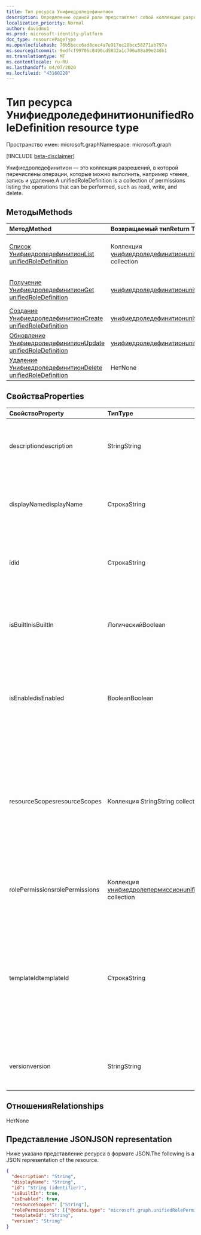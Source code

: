 ```yaml
---
title: Тип ресурса Унифиедроледефинитион
description: Определение единой роли представляет собой коллекцию разрешений.
localization_priority: Normal
author: davidmu1
ms.prod: microsoft-identity-platform
doc_type: resourcePageType
ms.openlocfilehash: 76b5becc6ad8cec4a7e917ec20bcc58271ab797a
ms.sourcegitcommit: 9edfcf99706c8490cd5832a1c706a88a89e24db1
ms.translationtype: MT
ms.contentlocale: ru-RU
ms.lasthandoff: 04/07/2020
ms.locfileid: "43160228"
---
```

# <a name="unifiedroledefinition-resource-type"></a><span data-ttu-id="6e50e-103">Тип ресурса Унифиедроледефинитион</span><span class="sxs-lookup"><span data-stu-id="6e50e-103">unifiedRoleDefinition resource type</span></span>

<span data-ttu-id="6e50e-104">Пространство имен: microsoft.graph</span><span class="sxs-lookup"><span data-stu-id="6e50e-104">Namespace: microsoft.graph</span></span>

[!INCLUDE [beta-disclaimer](../../includes/beta-disclaimer.md)]

<span data-ttu-id="6e50e-105">Унифиедроледефинитион — это коллекция разрешений, в которой перечислены операции, которые можно выполнить, например чтение, запись и удаление.</span><span class="sxs-lookup"><span data-stu-id="6e50e-105">A unifiedRoleDefinition is a collection of permissions listing the operations that can be performed, such as read, write, and delete.</span></span>

## <a name="methods"></a><span data-ttu-id="6e50e-106">Методы</span><span class="sxs-lookup"><span data-stu-id="6e50e-106">Methods</span></span>

| <span data-ttu-id="6e50e-107">Метод</span><span class="sxs-lookup"><span data-stu-id="6e50e-107">Method</span></span>       | <span data-ttu-id="6e50e-108">Возвращаемый тип</span><span class="sxs-lookup"><span data-stu-id="6e50e-108">Return Type</span></span> | <span data-ttu-id="6e50e-109">Описание</span><span class="sxs-lookup"><span data-stu-id="6e50e-109">Description</span></span> |
|:-------------|:------------|:------------|
| [<span data-ttu-id="6e50e-110">Список Унифиедроледефинитион</span><span class="sxs-lookup"><span data-stu-id="6e50e-110">List unifiedRoleDefinition</span></span>](../api/rbacapplication-list-roledefinitions.md) | <span data-ttu-id="6e50e-111">Коллекция [унифиедроледефинитион](unifiedroledefinition.md)</span><span class="sxs-lookup"><span data-stu-id="6e50e-111">[unifiedRoleDefinition](unifiedroledefinition.md) collection</span></span> | <span data-ttu-id="6e50e-112">Чтение списка объектов Унифиедроледефинитион и их свойств.</span><span class="sxs-lookup"><span data-stu-id="6e50e-112">Read a list of unifiedRoleDefinition objects, and their properties.</span></span> |
| [<span data-ttu-id="6e50e-113">Получение Унифиедроледефинитион</span><span class="sxs-lookup"><span data-stu-id="6e50e-113">Get unifiedRoleDefinition</span></span>](../api/unifiedroledefinition-get.md) | [<span data-ttu-id="6e50e-114">унифиедроледефинитион</span><span class="sxs-lookup"><span data-stu-id="6e50e-114">unifiedRoleDefinition</span></span>](unifiedroledefinition.md) | <span data-ttu-id="6e50e-115">Чтение свойств объекта Унифиедроледефинитион.</span><span class="sxs-lookup"><span data-stu-id="6e50e-115">Read the properties of a unifiedRoleDefinition object.</span></span> |
| [<span data-ttu-id="6e50e-116">Создание Унифиедроледефинитион</span><span class="sxs-lookup"><span data-stu-id="6e50e-116">Create unifiedRoleDefinition</span></span>](../api/rbacapplication-post-roledefinitions.md) | [<span data-ttu-id="6e50e-117">унифиедроледефинитион</span><span class="sxs-lookup"><span data-stu-id="6e50e-117">unifiedRoleDefinition</span></span>](unifiedroledefinition.md) | <span data-ttu-id="6e50e-118">Создание объекта Унифиедроледефинитион.</span><span class="sxs-lookup"><span data-stu-id="6e50e-118">Create a unifiedRoleDefinition object.</span></span> |
| [<span data-ttu-id="6e50e-119">Обновление Унифиедроледефинитион</span><span class="sxs-lookup"><span data-stu-id="6e50e-119">Update unifiedRoleDefinition</span></span>](../api/unifiedroledefinition-update.md) | [<span data-ttu-id="6e50e-120">унифиедроледефинитион</span><span class="sxs-lookup"><span data-stu-id="6e50e-120">unifiedRoleDefinition</span></span>](unifiedroledefinition.md) | <span data-ttu-id="6e50e-121">Обновление объекта Унифиедроледефинитион.</span><span class="sxs-lookup"><span data-stu-id="6e50e-121">Update a unifiedRoleDefinition object.</span></span> |
| [<span data-ttu-id="6e50e-122">Удаление Унифиедроледефинитион</span><span class="sxs-lookup"><span data-stu-id="6e50e-122">Delete unifiedRoleDefinition</span></span>](../api/unifiedroledefinition-delete.md) | <span data-ttu-id="6e50e-123">Нет</span><span class="sxs-lookup"><span data-stu-id="6e50e-123">None</span></span> | <span data-ttu-id="6e50e-124">Удаление объекта Унифиедроледефинитион.</span><span class="sxs-lookup"><span data-stu-id="6e50e-124">Delete a unifiedRoleDefinition object.</span></span> |

## <a name="properties"></a><span data-ttu-id="6e50e-125">Свойства</span><span class="sxs-lookup"><span data-stu-id="6e50e-125">Properties</span></span>

| <span data-ttu-id="6e50e-126">Свойство</span><span class="sxs-lookup"><span data-stu-id="6e50e-126">Property</span></span>     | <span data-ttu-id="6e50e-127">Тип</span><span class="sxs-lookup"><span data-stu-id="6e50e-127">Type</span></span>        | <span data-ttu-id="6e50e-128">Описание</span><span class="sxs-lookup"><span data-stu-id="6e50e-128">Description</span></span> |
|:-------------|:------------|:------------|
|<span data-ttu-id="6e50e-129">description</span><span class="sxs-lookup"><span data-stu-id="6e50e-129">description</span></span>|<span data-ttu-id="6e50e-130">String</span><span class="sxs-lookup"><span data-stu-id="6e50e-130">String</span></span>| <span data-ttu-id="6e50e-131">Описание для Унифиедроледефинитион.</span><span class="sxs-lookup"><span data-stu-id="6e50e-131">The description for the unifiedRoleDefinition.</span></span> <span data-ttu-id="6e50e-132">Только для чтения, если для Builtin задано значение true.</span><span class="sxs-lookup"><span data-stu-id="6e50e-132">Read-only when isBuiltIn is true.</span></span> |
|<span data-ttu-id="6e50e-133">displayName</span><span class="sxs-lookup"><span data-stu-id="6e50e-133">displayName</span></span>|<span data-ttu-id="6e50e-134">Строка</span><span class="sxs-lookup"><span data-stu-id="6e50e-134">String</span></span>| <span data-ttu-id="6e50e-135">Отображаемое имя для Унифиедроледефинитион.</span><span class="sxs-lookup"><span data-stu-id="6e50e-135">The display name for the unifiedRoleDefinition.</span></span> <span data-ttu-id="6e50e-136">Только для чтения, если для Builtin задано значение true.</span><span class="sxs-lookup"><span data-stu-id="6e50e-136">Read-only when isBuiltIn is true.</span></span> <span data-ttu-id="6e50e-137">Обязательный.</span><span class="sxs-lookup"><span data-stu-id="6e50e-137">Required.</span></span>|
|<span data-ttu-id="6e50e-138">id</span><span class="sxs-lookup"><span data-stu-id="6e50e-138">id</span></span>|<span data-ttu-id="6e50e-139">Строка</span><span class="sxs-lookup"><span data-stu-id="6e50e-139">String</span></span>| <span data-ttu-id="6e50e-140">Уникальный идентификатор для Унифиедроледефинитион.</span><span class="sxs-lookup"><span data-stu-id="6e50e-140">The unique identifier for the unifiedRoleDefinition.</span></span> <span data-ttu-id="6e50e-141">Key, не допускающая значение null, только для чтения.</span><span class="sxs-lookup"><span data-stu-id="6e50e-141">Key, not nullable, Read-only.</span></span> |
|<span data-ttu-id="6e50e-142">isBuiltIn</span><span class="sxs-lookup"><span data-stu-id="6e50e-142">isBuiltIn</span></span>|<span data-ttu-id="6e50e-143">Логический</span><span class="sxs-lookup"><span data-stu-id="6e50e-143">Boolean</span></span>| <span data-ttu-id="6e50e-144">Флаг, указывающий, является ли Унифиедроледефинитион частью набора по умолчанию, входящего в состав продукта или настраиваемого.</span><span class="sxs-lookup"><span data-stu-id="6e50e-144">Flag indicating if the unifiedRoleDefinition is part of the default set included with the product or custom.</span></span> <span data-ttu-id="6e50e-145">Только для чтения.</span><span class="sxs-lookup"><span data-stu-id="6e50e-145">Read-only.</span></span> |
|<span data-ttu-id="6e50e-146">isEnabled</span><span class="sxs-lookup"><span data-stu-id="6e50e-146">isEnabled</span></span>|<span data-ttu-id="6e50e-147">Boolean</span><span class="sxs-lookup"><span data-stu-id="6e50e-147">Boolean</span></span>| <span data-ttu-id="6e50e-148">Флаг, указывающий, включена ли роль для назначения.</span><span class="sxs-lookup"><span data-stu-id="6e50e-148">Flag indicating if the role is enabled for assignment.</span></span> <span data-ttu-id="6e50e-149">Если значение false, роль недоступна для назначения.</span><span class="sxs-lookup"><span data-stu-id="6e50e-149">If false the role is not available for assignment.</span></span> <span data-ttu-id="6e50e-150">Только для чтения, если для Builtin задано значение true.</span><span class="sxs-lookup"><span data-stu-id="6e50e-150">Read-only when isBuiltIn is true.</span></span> |
|<span data-ttu-id="6e50e-151">resourceScopes</span><span class="sxs-lookup"><span data-stu-id="6e50e-151">resourceScopes</span></span>|<span data-ttu-id="6e50e-152">Коллекция String</span><span class="sxs-lookup"><span data-stu-id="6e50e-152">String collection</span></span>| <span data-ttu-id="6e50e-153">Список разрешений областей, к которым применяется определение роли.</span><span class="sxs-lookup"><span data-stu-id="6e50e-153">List of scopes permissions granted by the role definition apply to.</span></span> <span data-ttu-id="6e50e-154">В настоящее время поддерживается только "/".</span><span class="sxs-lookup"><span data-stu-id="6e50e-154">Currently only "/" is supported.</span></span> <span data-ttu-id="6e50e-155">Только для чтения, если для Builtin задано значение true.</span><span class="sxs-lookup"><span data-stu-id="6e50e-155">Read-only when isBuiltIn is true.</span></span> <span data-ttu-id="6e50e-156">**НЕ ИСПОЛЬЗУЙТЕ. Это скоро будет рекомендуемым. Присоединение области к назначению роли**</span><span class="sxs-lookup"><span data-stu-id="6e50e-156">**DO NOT USE. This is going to be deprecated soon. Attach scope to role assignment**</span></span> | 
|<span data-ttu-id="6e50e-157">rolePermissions</span><span class="sxs-lookup"><span data-stu-id="6e50e-157">rolePermissions</span></span>|<span data-ttu-id="6e50e-158">Коллекция [унифиедролепермиссион](unifiedrolepermission.md)</span><span class="sxs-lookup"><span data-stu-id="6e50e-158">[unifiedRolePermission](unifiedrolepermission.md) collection</span></span>| <span data-ttu-id="6e50e-159">Список разрешений, включенных в роль.</span><span class="sxs-lookup"><span data-stu-id="6e50e-159">List of permissions included in the role.</span></span> <span data-ttu-id="6e50e-160">Только для чтения, если для Builtin задано значение true.</span><span class="sxs-lookup"><span data-stu-id="6e50e-160">Read-only when isBuiltIn is true.</span></span> <span data-ttu-id="6e50e-161">Обязательно.</span><span class="sxs-lookup"><span data-stu-id="6e50e-161">Required.</span></span> |
|<span data-ttu-id="6e50e-162">templateId</span><span class="sxs-lookup"><span data-stu-id="6e50e-162">templateId</span></span>|<span data-ttu-id="6e50e-163">Строка</span><span class="sxs-lookup"><span data-stu-id="6e50e-163">String</span></span>| <span data-ttu-id="6e50e-164">Настраиваемый идентификатор шаблона, который можно задать, если параметру Builtin присвоено значение false.</span><span class="sxs-lookup"><span data-stu-id="6e50e-164">Custom template identifier that can be set when isBuiltIn is false.</span></span> <span data-ttu-id="6e50e-165">Этот идентификатор обычно используется, если необходимо, чтобы один идентификатор совпадал для разных каталогов.</span><span class="sxs-lookup"><span data-stu-id="6e50e-165">This identifier is typically used if one needs an identifier to be the same across different directories.</span></span> <span data-ttu-id="6e50e-166">Только для чтения, если для Builtin задано значение true.</span><span class="sxs-lookup"><span data-stu-id="6e50e-166">Read-only when isBuiltIn is true.</span></span> |
|<span data-ttu-id="6e50e-167">version</span><span class="sxs-lookup"><span data-stu-id="6e50e-167">version</span></span>|<span data-ttu-id="6e50e-168">String</span><span class="sxs-lookup"><span data-stu-id="6e50e-168">String</span></span>| <span data-ttu-id="6e50e-169">Указывает версию Унифиедроледефинитион.</span><span class="sxs-lookup"><span data-stu-id="6e50e-169">Indicates version of the unifiedRoleDefinition.</span></span> <span data-ttu-id="6e50e-170">Только для чтения, если для Builtin задано значение true.</span><span class="sxs-lookup"><span data-stu-id="6e50e-170">Read-only when isBuiltIn is true.</span></span>|

## <a name="relationships"></a><span data-ttu-id="6e50e-171">Отношения</span><span class="sxs-lookup"><span data-stu-id="6e50e-171">Relationships</span></span>

<span data-ttu-id="6e50e-172">Нет</span><span class="sxs-lookup"><span data-stu-id="6e50e-172">None</span></span>

## <a name="json-representation"></a><span data-ttu-id="6e50e-173">Представление JSON</span><span class="sxs-lookup"><span data-stu-id="6e50e-173">JSON representation</span></span>

<span data-ttu-id="6e50e-174">Ниже указано представление ресурса в формате JSON.</span><span class="sxs-lookup"><span data-stu-id="6e50e-174">The following is a JSON representation of the resource.</span></span>

<!-- {
  "blockType": "resource",
  "optionalProperties": [

  ],
  "@odata.type": "microsoft.graph.unifiedRoleDefinition",
  "baseType": "",
  "keyProperty": "id"
}-->

```json
{
  "description": "String",
  "displayName": "String",
  "id": "String (identifier)",
  "isBuiltIn": true,
  "isEnabled": true,
  "resourceScopes": ["String"],
  "rolePermissions": [{"@odata.type": "microsoft.graph.unifiedRolePermission"}],
  "templateId": "String",
  "version": "String"
}
```

<!-- uuid: 16cd6b66-4b1a-43a1-adaf-3a886856ed98
2019-02-04 14:57:30 UTC -->
<!-- {
  "type": "#page.annotation",
  "description": "unifiedRoleDefinition resource",
  "keywords": "",
  "section": "documentation",
  "tocPath": ""
}-->